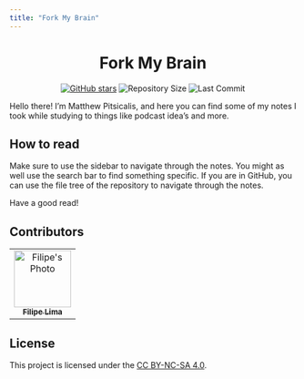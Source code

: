 ```yaml
---
title: "Fork My Brain"
---
```

<div align="center">

# Fork My Brain

[![GitHub stars](https://img.shields.io/github/stars/mattthetekie/mattthetekie.svg)](https://github.com/mattthetekie/mattthetekie/stargazers)
![Repository Size](https://img.shields.io/github/repo-size/mattthetekie/mattthetekie.svg)
![Last Commit](https://img.shields.io/github/last-commit/mattthetekie/mattthetekie.svg)

</div>

Hello there! I’m Matthew Pitsicalis, and here you can find some of my notes I took while studying to things like podcast idea’s and more.

## How to read

Make sure to use the sidebar to navigate through the notes. You might as well use the search bar to find something specific. If you are in GitHub, you can use the file tree of the repository to navigate through the notes.

Have a good read!

## Contributors

<table>
    <tr>
        <td align="center">
            <a href="https://github.com/datsfilipe">
                <img src="https://github.com/datsfilipe.png" width="100px;" alt="Filipe's Photo"/><br>
                <sub>
                    <b>Filipe Lima</b>
                </sub>
            </a>
        </td>
    </tr>
</table>


## License

This project is licensed under the [CC BY-NC-SA 4.0](./_LICENSE).
